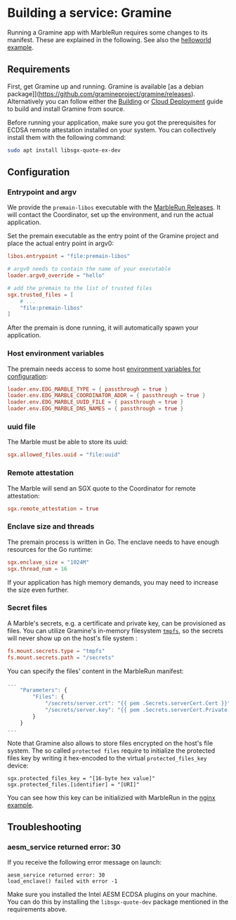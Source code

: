 # Building a service: Gramine
Running a Gramine app with MarbleRun requires some changes to its manifest. These are explained in the following. See also the [helloworld example](https://github.com/edgelesssys/marblerun/tree/master/samples/gramine-hello).

## Requirements
First, get Gramine up and running. Gramine is available [as a debian package]](https://github.com/gramineproject/gramine/releases). Alternatively you can follow either the [Building](https://gramine.readthedocs.io/en/latest/building.html) or [Cloud Deployment](https://gramine.readthedocs.io/en/latest/cloud-deployment.html) guide to build and install Gramine from source.

Before running your application, make sure you got the prerequisites for ECDSA remote attestation installed on your system. You can collectively install them with the following command:
```sh
sudo apt install libsgx-quote-ex-dev
```
## Configuration
### Entrypoint and argv
We provide the `premain-libos` executable with the [MarbleRun Releases](https://github.com/edgelesssys/marblerun/releases). It will contact the Coordinator, set up the environment, and run the actual application.

Set the premain executable as the entry point of the Gramine project and place the actual entry point in argv0:
```toml
libos.entrypoint = "file:premain-libos"

# argv0 needs to contain the name of your executable
loader.argv0_override = "hello"

# add the premain to the list of trusted files
sgx.trusted_files = [
    # ...
    "file:premain-libos"
]
```
After the premain is done running, it will automatically spawn your application.

### Host environment variables
The premain needs access to some host [environment variables for configuration](workflows/add-service.md#step-3-start-your-service):
```toml
loader.env.EDG_MARBLE_TYPE = { passthrough = true }
loader.env.EDG_MARBLE_COORDINATOR_ADDR = { passthrough = true }
loader.env.EDG_MARBLE_UUID_FILE = { passthrough = true }
loader.env.EDG_MARBLE_DNS_NAMES = { passthrough = true }
```

### uuid file
The Marble must be able to store its uuid:
```toml
sgx.allowed_files.uuid = "file:uuid"
```

### Remote attestation
The Marble will send an SGX quote to the Coordinator for remote attestation:
```toml
sgx.remote_attestation = true
```

### Enclave size and threads
The premain process is written in Go. The enclave needs to have enough resources for the Go runtime:
```toml
sgx.enclave_size = "1024M"
sgx.thread_num = 16
```

If your application has high memory demands, you may need to increase the size even further.
### Secret files
A Marble's secrets, e.g. a certificate and private key, can be provisioned as files. You can utilize Gramine's in-memory filesystem [`tmpfs`](https://gramine.readthedocs.io/en/latest/manifest-syntax.html#fs-mount-points), so the secrets will never show up on the host's file system :
```toml
fs.mount.secrets.type = "tmpfs"
fs.mount.secrets.path = "/secrets"
```
You can specify the files' content in the MarbleRun manifest:
```javascript
...
    "Parameters": {
        "Files": {
            "/secrets/server.crt": "{{ pem .Secrets.serverCert.Cert }}",
            "/secrets/server.key": "{{ pem .Secrets.serverCert.Private }}"
        }
    }
...
```

Note that Gramine also allows to store files encrypted on the host's file system. The so called `protected files` require to initialize the protected files key by writing it hex-encoded to the virtual `protected_files_key` device:

```
sgx.protected_files_key = "[16-byte hex value]"
sgx.protected_files.[identifier] = "[URI]"
```
You can see how this key can be initializied with MarbleRun in the [nginx example](https://github.com/edgelesssys/marblerun/tree/master/samples/gramine-nginx).

## Troubleshooting
### aesm_service returned error: 30
If you receive the following error message on launch:

```
aesm_service returned error: 30
load_enclave() failed with error -1
```

Make sure you installed the Intel AESM ECDSA plugins on your machine. You can do this by installing the `libsgx-quote-dev` package mentioned in the requirements above.
